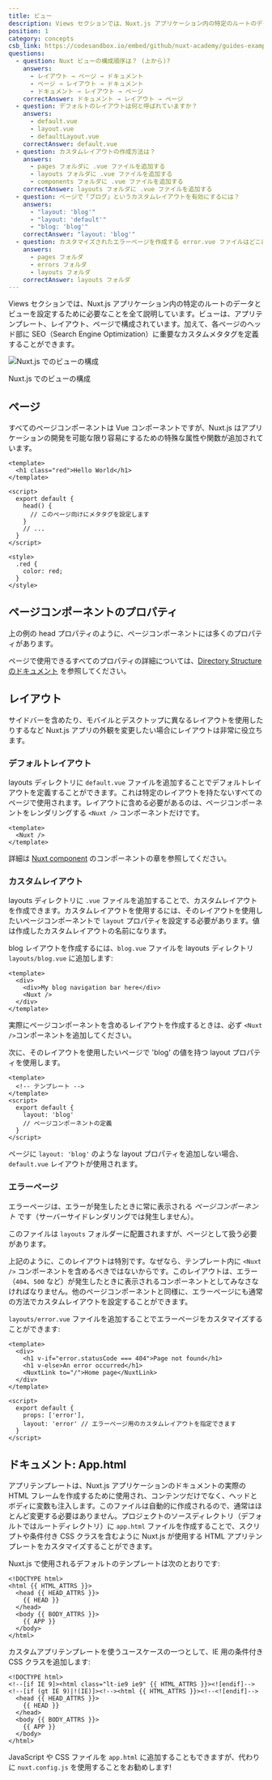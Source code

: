 ```yaml
---
title: ビュー
description: Views セクションでは、Nuxt.js アプリケーション内の特定のルートのデータとビューを設定するために必要なことを全て説明しています。ビューは、アプリテンプレート、レイアウト、ページで構成されています。
position: 1
category: concepts
csb_link: https://codesandbox.io/embed/github/nuxt-academy/guides-examples/tree/master/02_concepts/01_views?fontsize=14&hidenavigation=1&theme=dark
questions:
  - question: Nuxt ビューの構成順序は？ (上から)?
    answers:
      - レイアウト → ページ → ドキュメント
      - ページ → レイアウト → ドキュメント
      - ドキュメント → レイアウト → ページ
    correctAnswer: ドキュメント → レイアウト → ページ
  - question: デフォルトのレイアウトは何と呼ばれていますか？
    answers:
      - default.vue
      - layout.vue
      - defaultLayout.vue
    correctAnswer: default.vue
  - question: カスタムレイアウトの作成方法は？
    answers:
      - pages フォルダに .vue ファイルを追加する
      - layouts フォルダに .vue ファイルを追加する
      - components フォルダに .vue ファイルを追加する
    correctAnswer: layouts フォルダに .vue ファイルを追加する
  - question: ページで「ブログ」というカスタムレイアウトを有効にするには？
    answers:
      - "layout: 'blog'"
      - "layout: 'default'"
      - "blog: 'blog'"
    correctAnswer: "layout: 'blog'"
  - question: カスタマイズされたエラーページを作成する error.vue ファイルはどこに置きますか？
    answers:
      - pages フォルダ
      - errors フォルダ
      - layouts フォルダ
    correctAnswer: layouts フォルダ
---
```


Views セクションでは、Nuxt.js アプリケーション内の特定のルートのデータとビューを設定するために必要なことを全て説明しています。ビューは、アプリテンプレート、レイアウト、ページで構成されています。加えて、各ページのヘッド部に SEO（Search Engine Optimization）に重要なカスタムメタタグを定義することができます。

![Nuxt.js でのビューの構成](/docs/2.x/views.png)

Nuxt.js でのビューの構成

## ページ

すべてのページコンポーネントは Vue コンポーネントですが、Nuxt.js はアプリケーションの開発を可能な限り容易にするための特殊な属性や関数が追加されています。

```html{}[pages/index.vue]
<template>
  <h1 class="red">Hello World</h1>
</template>

<script>
  export default {
    head() {
      // このページ向けにメタタグを設定します
    }
    // ...
  }
</script>

<style>
  .red {
    color: red;
  }
</style>
```

## ページコンポーネントのプロパティ

上の例の head プロパティのように、ページコンポーネントには多くのプロパティがあります。

<base-alert type="next">

ページで使用できるすべてのプロパティの詳細については、[Directory Structure のドキュメント](/docs/2.x/directory-structure/nuxt) を参照してください。

</base-alert>

## レイアウト

サイドバーを含めたり、モバイルとデスクトップに異なるレイアウトを使用したりするなど Nuxt.js アプリの外観を変更したい場合にレイアウトは非常に役立ちます。

### デフォルトレイアウト

layouts ディレクトリに `default.vue` ファイルを追加することでデフォルトレイアウトを定義することができます。これは特定のレイアウトを持たないすべてのページで使用されます。レイアウトに含める必要があるのは、ページコンポーネントをレンダリングする `<Nuxt />` コンポーネントだけです。

```html{}[layouts/default.vue]
<template>
  <Nuxt />
</template>
```

<base-alert type="next">

詳細は [Nuxt component](/docs/2.x/features/nuxt-components) のコンポーネントの章を参照してください。

</base-alert>

### カスタムレイアウト

layouts ディレクトリに `.vue` ファイルを追加することで、カスタムレイアウトを作成できます。カスタムレイアウトを使用するには、そのレイアウトを使用したいページコンポーネントで `layout` プロパティを設定する必要があります。値は作成したカスタムレイアウトの名前になります。

blog レイアウトを作成するには、`blog.vue` ファイルを layouts ディレクトリ `layouts/blog.vue` に追加します:

```html{}[layouts/blog.vue]
<template>
  <div>
    <div>My blog navigation bar here</div>
    <Nuxt />
  </div>
</template>
```

<base-alert>

実際にページコンポーネントを含めるレイアウトを作成するときは、必ず `<Nuxt />`コンポーネントを追加してください。

</base-alert>

次に、そのレイアウトを使用したいページで 'blog' の値を持つ layout プロパティを使用します。

```html{}[pages/posts.vue]
<template>
  <!-- テンプレート -->
</template>
<script>
  export default {
    layout: 'blog'
    // ページコンポーネントの定義
  }
</script>
```

<base-alert type="info">

ページに `layout: 'blog'` のような layout プロパティを追加しない場合、`default.vue` レイアウトが使用されます。

</base-alert>

<app-modal>
  <code-sandbox  :src="csb_link"></code-sandbox>
</app-modal>

### エラーページ

エラーページは、エラーが発生したときに常に表示される _ページコンポーネント_ です（サーバーサイドレンダリングでは発生しません）。

<base-alert>

このファイルは `layouts` フォルダーに配置されますが、ページとして扱う必要があります。

</base-alert>

上記のように、このレイアウトは特別です。なぜなら、テンプレート内に `<Nuxt />` コンポーネントを含めるべきではないからです。このレイアウトは、エラー（`404`、`500` など）が発生したときに表示されるコンポーネントとしてみなさなければなりません。他のページコンポーネントと同様に、エラーページにも通常の方法でカスタムレイアウトを設定することができます。

`layouts/error.vue` ファイルを追加することでエラーページをカスタマイズすることができます:

```html{}[layouts/error.vue]
<template>
  <div>
    <h1 v-if="error.statusCode === 404">Page not found</h1>
    <h1 v-else>An error occurred</h1>
    <NuxtLink to="/">Home page</NuxtLink>
  </div>
</template>

<script>
  export default {
    props: ['error'],
    layout: 'error' // エラーページ用のカスタムレイアウトを指定できます
  }
</script>
```

## ドキュメント: App.html

アプリテンプレートは、Nuxt.js アプリケーションのドキュメントの実際の HTML フレームを作成するために使用され、コンテンツだけでなく、ヘッドとボディに変数も注入します。このファイルは自動的に作成されるので、通常はほとんど変更する必要はありません。プロジェクトのソースディレクトリ（デフォルトではルートディレクトリ）に `app.html` ファイルを作成することで、スクリプトや条件付き CSS クラスを含むように Nuxt.js が使用する HTML アプリテンプレートをカスタマイズすることができます。

Nuxt.js で使用されるデフォルトのテンプレートは次のとおりです:

```html{}[app.html]
<!DOCTYPE html>
<html {{ HTML_ATTRS }}>
  <head {{ HEAD_ATTRS }}>
    {{ HEAD }}
  </head>
  <body {{ BODY_ATTRS }}>
    {{ APP }}
  </body>
</html>
```

カスタムアプリテンプレートを使うユースケースの一つとして、IE 用の条件付き CSS クラスを追加します:

```html{}[app.html]
<!DOCTYPE html>
<!--[if IE 9]><html class="lt-ie9 ie9" {{ HTML_ATTRS }}><![endif]-->
<!--[if (gt IE 9)|!(IE)]><!--><html {{ HTML_ATTRS }}><!--<![endif]-->
  <head {{ HEAD_ATTRS }}>
    {{ HEAD }}
  </head>
  <body {{ BODY_ATTRS }}>
    {{ APP }}
  </body>
</html>
```

<base-alert type="info">

JavaScript や CSS ファイルを `app.html` に追加することもできますが、代わりに `nuxt.config.js` を使用することをお勧めします!

</base-alert>

<quiz :questions="questions"></quiz>
